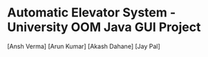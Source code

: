 # Automatic Elevator System - University OOM Java GUI Project
[Ansh Verma]
[Arun Kumar]
[Akash Dahane]
[Jay Pal]

